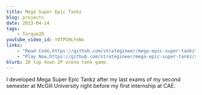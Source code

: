 ```yaml
---
title: Mega Super Epic Tankz
blog: projects
date: 2013-04-24
tags:
    - Torque2D
youtube_video_id: Y0TPGHLFeNo
links:
    - "Read Code,https://github.com/strategineer/mega-epic-super-tankz"
    - "Play Now,https://github.com/strategineer/mega-epic-super-tankz/releases"
blurb: 2D top down 2P arena tank game.
---
```

I developed Mega Super Epic Tankz after my last exams of my second semester at McGill University right before my first internship at CAE.
